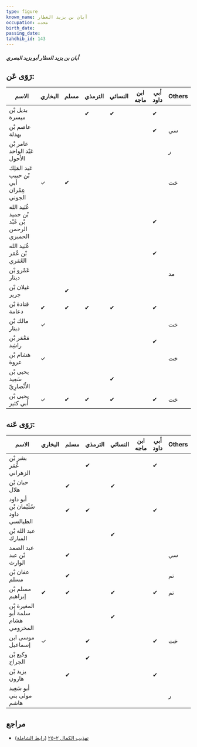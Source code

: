 ```yaml
---
type: figure
known_name: أبان بن يزيد العطار
occupation: محدث
birth_date:
passing_date:
tahdhib_id: 143
---
```

##### أبان بن يزيد العطار أبو يزيد البصري

## رَوَى عَن:
| الاسم                                         | البخاري | مسلم | الترمذي | النسائي | ابن ماجه | أبي داود | Others |
| --------------------------------------------- | ------- | ---- | ------- | ------- | -------- | -------- | ------ |
| بديل بْن ميسرة                                |         |      | ✔       | ✔       |          | ✔        |        |
| عاصم بْن بهدلة                                |         |      |         |         |          | ✔        | سي     |
| عامر بْن عَبْد الواحد الأحول                  |         |      |         |         |          |          | ر      |
| عَبد المَلِك بْن حبيب أبي عِمْران الجوني      | ✓       | ✔    |         |         |          |          | خت     |
| عُبَيد الله بْن حميد بْن عَبْد الرحمن الحميري |         |      |         |         |          | ✔        |        |
| عُبَيد الله بْن عُمَر العُمَري                |         |      |         |         |          | ✔        |        |
| عَمْرو بْن دينار                              |         |      |         |         |          |          | مد     |
| غيلان بْن جرير                                |         | ✔    |         |         |          |          |        |
| قتادة بْن دعامة                               | ✔       | ✔    | ✔       | ✔       |          | ✔        |        |
| مالك بْن دينار                                | ✓       |      |         |         |          |          | خت     |
| مَعْمَر بْن راشِد                             |         |      |         |         |          | ✔        |        |
| هشام بْن عروة                                 | ✓       |      |         |         |          |          | خت     |
| يحيى بْن سَعِيد الأَنْصارِيّ                  |         |      |         | ✔       |          |          |        |
| يحيى بْن أَبي كثير                            | ✓       | ✔    | ✔       | ✔       |          | ✔        | خت     |
## رَوَى عَنه:
| الاسم                                | البخاري | مسلم | الترمذي | النسائي | ابن ماجه | أبي داود | Others |
| ------------------------------------ | ------- | ---- | ------- | ------- | -------- | -------- | ------ |
| بشر بْن عُمَر الزهراني               |         |      | ✔       |         |          | ✔        |        |
| حبان بْن هلال                        |         | ✔    |         | ✔       |          |          |        |
| أبو داود سُلَيْمان بْن داود الطيالسي |         | ✔    | ✔       |         |          | ✔        |        |
| عبد الله بْن المبارك                 |         |      |         | ✔       |          |          |        |
| عبد الصمد بْن عبد الوارث             |         | ✔    |         |         |          |          | سي     |
| عفان بْن مسلم                        |         | ✔    |         |         |          |          | تم     |
| مسلم بْن إبراهيم                     | ✔       | ✔    |         | ✔       |          | ✔        | تم     |
| المغيرة بْن سلمة أبو هشام المخزومي   |         |      |         | ✔       |          |          |        |
| موسى ابن إسماعيل                     | ✓       |      | ✔       |         |          | ✔        | خت     |
| وكيع بْن الجراح                      |         |      | ✔       |         |          |          |        |
| يزيد بْن هارون                       |         | ✔    |         |         |          | ✔        |        |
| أبو سَعِيد مولى بني هاشم             |         |      |         |         |          |          | ر      |
## مراجع
- [تهذيب الكمال ٢-٢٥](obsidian://open?vault=Tahdhib-al-Kamal&file=Figures/١٤٣-أبان%20بن%20يزيد%20العطار%20أبو%20يزيد%20البصري) ([رابط الشاملة](https://shamela.ws/book/3722/506))